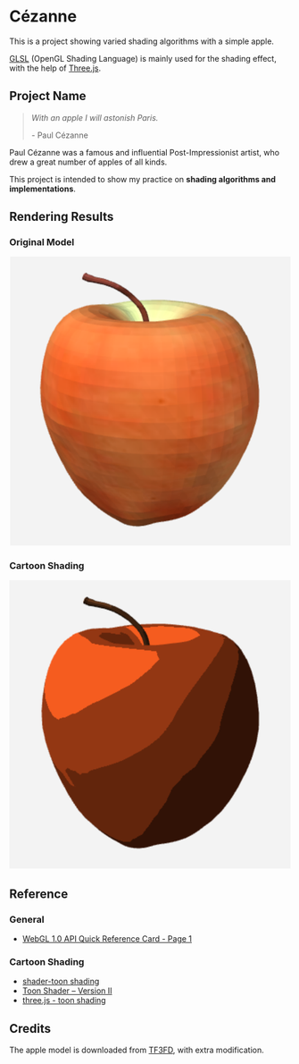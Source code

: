 # Cézanne

This is a project showing varied shading algorithms with a simple apple.

[GLSL](https://en.wikipedia.org/wiki/OpenGL_Shading_Language) (OpenGL Shading Language) is mainly used for the shading effect, with the help of [Three.js](https://threejs.org).



## Project Name

> *With an apple I will astonish Paris.*
>
> \- Paul Cézanne

Paul Cézanne was a famous and influential Post-Impressionist artist, who drew a great number of apples of all kinds.

This project is intended to show my practice on **shading algorithms and implementations**.



## Rendering Results

### Original Model

![Original Model](./screenshots/origin.png)



### Cartoon Shading

![Cartoon Shading](./screenshots/cartoon.png)



## Reference

### General

- [WebGL 1.0 API Quick Reference Card - Page 1](https://www.khronos.org/files/webgl/webgl-reference-card-1_0.pdf)

### Cartoon Shading

- [shader-toon shading](https://sites.google.com/site/threejstuts/home/shader-toon)
- [Toon Shader – Version II](http://www.lighthouse3d.com/tutorials/glsl-12-tutorial/toon-shader-version-ii/)
- [three.js - toon shading](http://www.realtimerendering.com/erich/udacity/exercises/unit3_toon_solution3.html)

## Credits

The apple model is downloaded from [TF3FD](http://tf3dm.com/3d-model/apple-51047.html), with extra modification.

